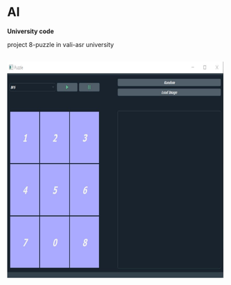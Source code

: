 # AI
<b>University code </b> <br>
<p>project 8-puzzle in vali-asr university </p>


<br>
<img src="./doc/puzzle.jpg" alt="Puzzle UI" height="500" width="500">